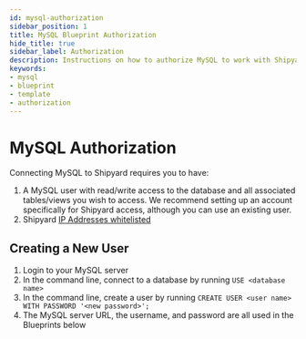 ```yaml
---
id: mysql-authorization
sidebar_position: 1
title: MySQL Blueprint Authorization
hide_title: true
sidebar_label: Authorization
description: Instructions on how to authorize MySQL to work with Shipyard's low-code MySQL templates.
keywords:
- mysql
- blueprint
- template
- authorization
---
```


# MySQL Authorization
Connecting MySQL to Shipyard requires you to have:
1. A MySQL user with read/write access to the database and all associated tables/views you wish to access. We recommend setting up an account specifically for Shipyard access, although you can use an existing user.
2. Shipyard [IP Addresses whitelisted](https://www.shipyardapp.com/docs/faqs/security/ip-whitelist/)

## Creating a New User

1. Login to your MySQL server  
2. In the command line, connect to a database by running `USE <database name>`  
3. In the command line, create a user by running `CREATE USER <user name> WITH PASSWORD '<new password>';`  
4. The MySQL server URL, the username, and password are all used in the Blueprints below  
